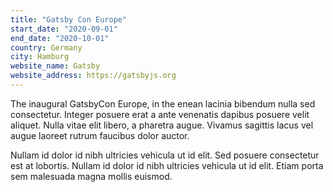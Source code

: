 ```yaml
---
title: "Gatsby Con Europe"
start_date: "2020-09-01"
end_date: "2020-10-01"
country: Germany
city: Hamburg
website_name: Gatsby
website_address: https://gatsbyjs.org
---
```


The inaugural GatsbyCon Europe, in the enean lacinia bibendum nulla sed consectetur. Integer posuere erat a ante venenatis dapibus posuere velit aliquet. Nulla vitae elit libero, a pharetra augue. Vivamus sagittis lacus vel augue laoreet rutrum faucibus dolor auctor.

Nullam id dolor id nibh ultricies vehicula ut id elit. Sed posuere consectetur est at lobortis. Nullam id dolor id nibh ultricies vehicula ut id elit. Etiam porta sem malesuada magna mollis euismod.